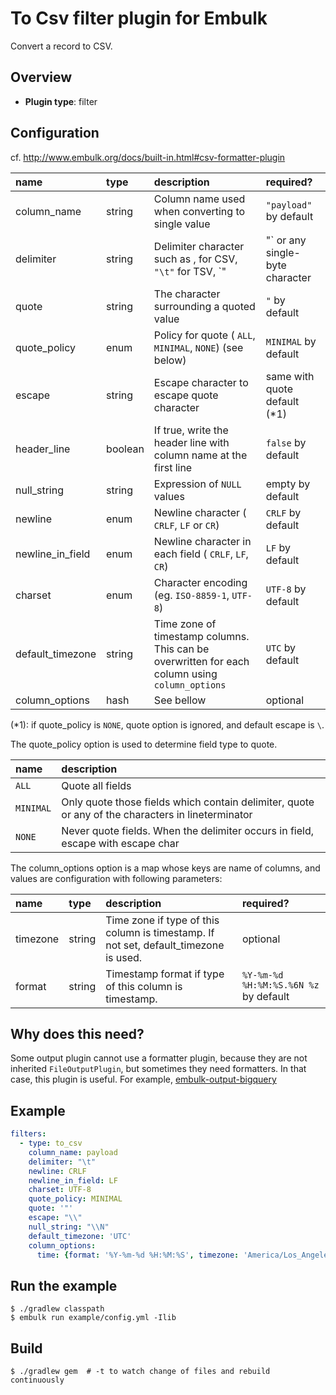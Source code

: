 # To Csv filter plugin for Embulk

Convert a record to CSV.

## Overview

* **Plugin type**: filter

## Configuration
cf. http://www.embulk.org/docs/built-in.html#csv-formatter-plugin

|name|type|description|required?|
|:---|:---|:---|:---|
|column_name|string|Column name used when converting to single value| `"payload"` by default|
|delimiter|string|Delimiter character such as , for CSV, `"\t"` for TSV, `"|"` or any single-byte character| `,` by default|
|quote|string|The character surrounding a quoted value| `"` by default|
|quote_policy|enum|Policy for quote ( `ALL`, `MINIMAL`, `NONE`) (see below)| `MINIMAL` by default|
|escape|string|Escape character to escape quote character|same with quote default (\*1)|
|header_line|boolean|If true, write the header line with column name at the first line| `false` by default|
|null_string|string|Expression of `NULL` values|empty by default|
|newline|enum|Newline character ( `CRLF`, `LF` or `CR`)| `CRLF` by default|
|newline_in_field|enum|Newline character in each field ( `CRLF`, `LF`, `CR`)| `LF` by default|
|charset|enum|Character encoding (eg. `ISO-8859-1`, `UTF-8`)| `UTF-8` by default|
|default_timezone|string|Time zone of timestamp columns. This can be overwritten for each column using `column_options`| `UTC` by default|
|column_options|hash|See bellow|optional|

(\*1): if quote_policy is `NONE`, quote option is ignored, and default escape is `\`.

The quote_policy option is used to determine field type to quote.

|name|description|
|:---|:---|
| `ALL`|Quote all fields|
| `MINIMAL`|Only quote those fields which contain delimiter, quote or any of the characters in lineterminator|
| `NONE`|Never quote fields. When the delimiter occurs in field, escape with escape char|

The column_options option is a map whose keys are name of columns, and values are configuration with following parameters:

|name|type|description|required?|
|:---|:---|:---|:---|
|timezone|string|Time zone if type of this column is timestamp. If not set, default_timezone is used.|optional|
|format|string|Timestamp format if type of this column is timestamp.| `%Y-%m-%d %H:%M:%S.%6N %z` by default|

## Why does this need?
Some output plugin cannot use a formatter plugin, because they are not inherited `FileOutputPlugin`, but sometimes they need formatters.
In that case, this plugin is useful. For example, [embulk-output-bigquery](https://github.com/sonots/embulk-output-bigquery/blob/ruby/README.md#formatter-performance-issue)

## Example

```yaml
filters:
  - type: to_csv
    column_name: payload
    delimiter: "\t"
    newline: CRLF
    newline_in_field: LF
    charset: UTF-8
    quote_policy: MINIMAL
    quote: '"'
    escape: "\\"
    null_string: "\\N"
    default_timezone: 'UTC'
    column_options:
      time: {format: '%Y-%m-%d %H:%M:%S', timezone: 'America/Los_Angeles'}

```

## Run the example

```
$ ./gradlew classpath
$ embulk run example/config.yml -Ilib
```

## Build

```
$ ./gradlew gem  # -t to watch change of files and rebuild continuously
```
